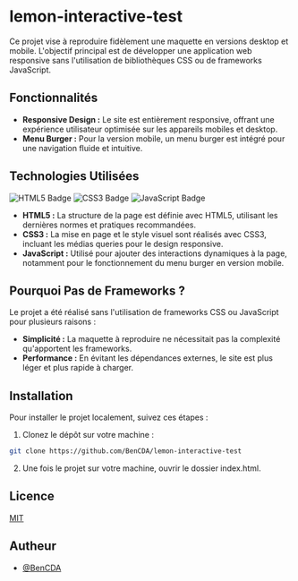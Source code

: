 # lemon-interactive-test

Ce projet vise à reproduire fidèlement une maquette en versions desktop et mobile. L'objectif principal est de développer une application web responsive sans l'utilisation de bibliothèques CSS ou de frameworks JavaScript.

## Fonctionnalités

- **Responsive Design :** Le site est entièrement responsive, offrant une expérience utilisateur optimisée sur les appareils mobiles et desktop.
- **Menu Burger :** Pour la version mobile, un menu burger est intégré pour une navigation fluide et intuitive.

## Technologies Utilisées

![HTML5 Badge](https://img.shields.io/badge/HTML5-E34F26?style=for-the-badge&logo=html5&logoColor=white)
![CSS3 Badge](https://img.shields.io/badge/CSS3-1572B6?style=for-the-badge&logo=css3&logoColor=white)
![JavaScript Badge](https://img.shields.io/badge/JavaScript-F7DF1E?style=for-the-badge&logo=javascript&logoColor=black)

- **HTML5 :** La structure de la page est définie avec HTML5, utilisant les dernières normes et pratiques recommandées.
- **CSS3 :** La mise en page et le style visuel sont réalisés avec CSS3, incluant les médias queries pour le design responsive.
- **JavaScript :** Utilisé pour ajouter des interactions dynamiques à la page, notamment pour le fonctionnement du menu burger en version mobile.

## Pourquoi Pas de Frameworks ?

Le projet a été réalisé sans l'utilisation de frameworks CSS ou JavaScript pour plusieurs raisons :
- **Simplicité :** La maquette à reproduire ne nécessitait pas la complexité qu'apportent les frameworks.
- **Performance :** En évitant les dépendances externes, le site est plus léger et plus rapide à charger.

## Installation

Pour installer le projet localement, suivez ces étapes :

1. Clonez le dépôt sur votre machine :

```bash
git clone https://github.com/BenCDA/lemon-interactive-test
```


2. Une fois le projet sur votre machine, ouvrir le dossier index.html.

## Licence
[MIT](https://choosealicense.com/licenses/mit/)

## Autheur
- [@BenCDA](https://www.github.com/BenCDA)

